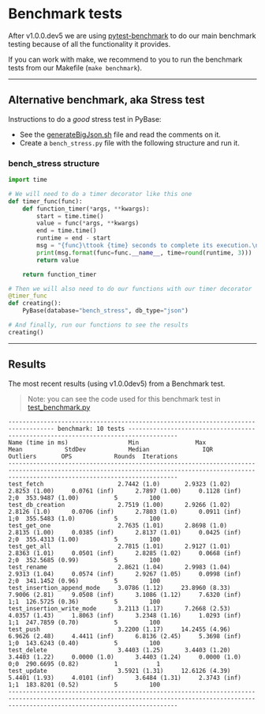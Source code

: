 # Benchmark tests

After v1.0.0.dev5 we are using [pytest-benchmark](https://github.com/ionelmc/pytest-benchmark) to do
our main benchmark testing because of all the functionality it provides.

If you can work with make, we recommend to you to run the benchmark tests from our Makefile (`make benchmark`).

---

## Alternative benchmark, aka Stress test

Instructions to do a _good_ stress test in PyBase:

- See the [generateBigJson.sh](./generateBigJson.sh) file and read the comments on it.
- Create a `bench_stress.py` file with the following structure and run it.

### bench_stress structure

```python
import time

# We will need to do a timer decorator like this one
def timer_func(func):
    def function_timer(*args, **kwargs):
        start = time.time()
        value = func(*args, **kwargs)
        end = time.time()
        runtime = end - start
        msg = "{func}\ttook {time} seconds to complete its execution.\n"
        print(msg.format(func=func.__name__, time=round(runtime, 3)))
        return value

    return function_timer

# Then we will also need to do our functions with our timer decorator
@timer_func
def creating():
    PyBase(database="bench_stress", db_type="json")

# And finally, run our functions to see the results
creating()
```

---

## Results

The most recent results (using v1.0.0dev5) from a Benchmark test.

> Note: you can see the code used for this benchmark test in [test_benchmark.py](./test_benchmark.py)

```
----------------------------------------------------------------------------------- benchmark: 10 tests ------------------------------------------------------------------------------------
Name (time in ms)                 Min                Max              Mean            StdDev            Median               IQR            Outliers       OPS            Rounds  Iterations
--------------------------------------------------------------------------------------------------------------------------------------------------------------------------------------------
test_fetch                     2.7442 (1.0)       2.9323 (1.02)     2.8253 (1.00)     0.0761 (inf)      2.7897 (1.00)     0.1128 (inf)           2;0  353.9487 (1.00)          5         100
test_db_creation               2.7519 (1.00)      2.9266 (1.02)     2.8126 (1.0)      0.0706 (inf)      2.7803 (1.0)      0.0911 (inf)           1;0  355.5483 (1.0)           5         100
test_get_one                   2.7635 (1.01)      2.8698 (1.0)      2.8135 (1.00)     0.0385 (inf)      2.8137 (1.01)     0.0425 (inf)           2;0  355.4313 (1.00)          5         100
test_get_all                   2.7815 (1.01)      2.9127 (1.01)     2.8363 (1.01)     0.0501 (inf)      2.8285 (1.02)     0.0668 (inf)           2;0  352.5685 (0.99)          5         100
test_rename                    2.8621 (1.04)      2.9983 (1.04)     2.9313 (1.04)     0.0574 (inf)      2.9267 (1.05)     0.0998 (inf)           2;0  341.1452 (0.96)          5         100
test_insertion_append_mode     3.0786 (1.12)     23.8960 (8.33)     7.9006 (2.81)     9.0508 (inf)      3.1086 (1.12)     7.6320 (inf)           1;1  126.5725 (0.36)          5         100
test_insertion_write_mode      3.2113 (1.17)      7.2668 (2.53)     4.0357 (1.43)     1.8063 (inf)      3.2348 (1.16)     1.0293 (inf)           1;1  247.7859 (0.70)          5         100
test_push                      3.2200 (1.17)     14.2455 (4.96)     6.9626 (2.48)     4.4411 (inf)      6.8136 (2.45)     5.3698 (inf)           1;0  143.6243 (0.40)          5         100
test_delete                    3.4403 (1.25)      3.4403 (1.20)     3.4403 (1.22)     0.0000 (1.0)      3.4403 (1.24)     0.0000 (1.0)           0;0  290.6695 (0.82)          1           1
test_update                    3.5921 (1.31)     12.6126 (4.39)     5.4401 (1.93)     4.0101 (inf)      3.6484 (1.31)     2.3743 (inf)           1;1  183.8201 (0.52)          5         100
--------------------------------------------------------------------------------------------------------------------------------------------------------------------------------------------
```
